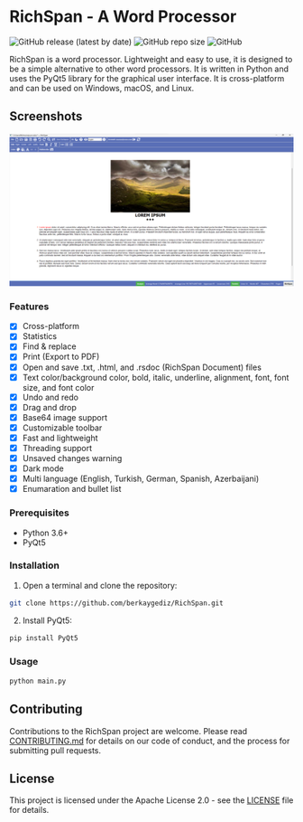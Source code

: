 # RichSpan - A Word Processor

![GitHub release (latest by date)](https://img.shields.io/github/v/release/berkaygediz/richspan)
![GitHub repo size](https://img.shields.io/github/repo-size/berkaygediz/richspan)
![GitHub](https://img.shields.io/github/license/berkaygediz/richspan)

RichSpan is a word processor. Lightweight and easy to use, it is designed to be a simple alternative to other word processors. It is written in Python and uses the PyQt5 library for the graphical user interface. It is cross-platform and can be used on Windows, macOS, and Linux.

## Screenshots

![Screenshot 1](richspan_banner.png)

### Features

- [x] Cross-platform
- [x] Statistics
- [x] Find & replace
- [x] Print (Export to PDF)
- [x] Open and save .txt, .html, and .rsdoc (RichSpan Document) files
- [x] Text color/background color, bold, italic, underline, alignment, font, font size, and font color
- [x] Undo and redo
- [x] Drag and drop
- [x] Base64 image support
- [x] Customizable toolbar
- [x] Fast and lightweight
- [x] Threading support
- [x] Unsaved changes warning
- [x] Dark mode
- [x] Multi language (English, Turkish, German, Spanish, Azerbaijani)
- [x] Enumaration and bullet list

### Prerequisites

- Python 3.6+
- PyQt5

### Installation

1. Open a terminal and clone the repository:

```bash
git clone https://github.com/berkaygediz/RichSpan.git
```

2. Install PyQt5:

```bash
pip install PyQt5
```

### Usage

```bash
python main.py
```

## Contributing

Contributions to the RichSpan project are welcome. Please read [CONTRIBUTING.md](CONTRIBUTING.md) for details on our code of conduct, and the process for submitting pull requests.

## License

This project is licensed under the Apache License 2.0 - see the [LICENSE](LICENSE) file for details.
